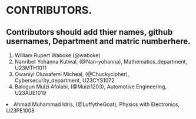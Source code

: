 # CONTRIBUTORS.
## Contributors should add thier names, github usernames, Department and matric numberhere.
<ol>
<li>William Rupert Waboke (@waboke)
<li>Nanribet Yohanna Kutwal, (@Nan-yohanna), Mathematics_department, U23MTH1011</li>
<li>Owaniyi Oluwafemi Micheal, (@Chuckycipher), Cybersecurity_department, U23CYS1072</li>
 <li>Balogun Muizi Afolabi, (@Muizi1203), Automotive Engineering, U23AUE1019</li>
</ol>
<li>Ahmad Muhammad Idris, (@LuffytheGoat), Physics with Electronics, U23PE1008</li>
